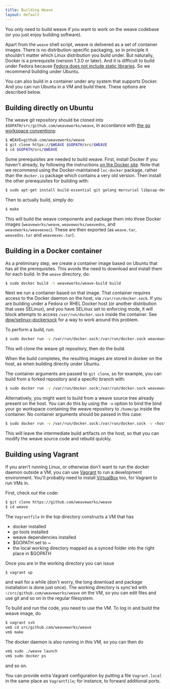 ```yaml
---
title: Building Weave
layout: default
---
```


You only need to build weave if you want to work on the weave codebase
(or you just enjoy building software).

Apart from the `weave` shell script, weave is delivered as a set of
container images.  There is no distribution-specific packaging, so in
principle it shouldn't matter which Linux distribution you build
under.  But naturally, Docker is a prerequisite (version 1.3.0 or
later).  And it is difficult to build under Fedora because [Fedora
does not include static
libraries](http://fedoraproject.org/wiki/Packaging:Guidelines#Packaging_Static_Libraries).
So we recommend building under Ubuntu.

You can also build in a container under any system that supports
Docker.  And you can run Ubuntu in a VM and build there.  These
options are described below.

## Building directly on Ubuntu

The weave git repository should be cloned into
`$GOPATH/src/github.com/weaveworks/weave`, in accordance with [the go
workspace conventions](https://golang.org/doc/code.html#Workspaces):

```bash
$ WEAVE=github.com/weaveworks/weave
$ git clone https://$WEAVE $GOPATH/src/$WEAVE
$ cd $GOPATH/src/$WEAVE
```

Some prerequisites are needed to build weave.  First, install Docker
if you haven't already, by following the instructions [on the Docker
site](https://docs.docker.com/installation/ubuntulinux/).  Note that
we recommend using the Docker-maintained `lxc-docker` package, rather
than the `docker.io` package which contains a very old version.  Then
install the other prerequisites for building with:

```bash
$ sudo apt-get install build-essential git golang mercurial libpcap-dev
```

Then to actually build, simply do:

```bash
$ make
```

This will build the weave components and package them into three
Docker images (`weaveworks/weave`, `weaveworks/weavedns`, and
`weaveworks/weaveexec`).  These are then exported (as `weave.tar`,
`weavedns.tar` and `weaveexec.tar`).

## Building in a Docker container

As a preliminary step, we create a container image based on Ubuntu
that has all the prerequisites.  This avoids the need to download and
install them for each build.  In the `weave` directory, do:

```bash
$ sudo docker build -t weaveworks/weave-build build
```

Next we run a container based on that image. That container requires
access to the Docker daemon on the host, via
`/var/run/docker.sock`. If you are building under a Fedora or RHEL
Docker host (or another distribution that uses SELinux), and you have
SELinux set to enforcing mode, it will block attempts to access
`/var/run/docker.sock` inside the container.  See
[dpw/selinux-dockersock](https://github.com/dpw/selinux-dockersock)
for a way to work around this problem.

To perform a build, run:

```bash
$ sudo docker run -v /var/run/docker.sock:/var/run/docker.sock weaveworks/weave-build https://github.com/weaveworks/weave.git
```

This will clone the weave git repository, then do the build.

When the build completes, the resulting images are stored in docker on
the host, as when building directly under Ubuntu.

The container arguments are passed to `git clone`, so for example, you
can build from a forked repository and a specific branch with:

```bash
$ sudo docker run -v /var/run/docker.sock:/var/run/docker.sock weaveworks/weave-build -b <branch name> <repo URI>
```

Alternatively, you might want to build from a weave source tree
already present on the host.  You can do this by using the `-v` option
to bind the bind your go workspace containing the weave repository to
`/home/go` inside the container.  No container arguments should be
passed in this case:

```bash
$ sudo docker run -v /var/run/docker.sock:/var/run/docker.sock -v <host gopath>:/home/go weaveworks/weave-build
```

This will leave the intermediate build artifacts on the host, so that
you can modify the weave source code and rebuild quickly.

## Building using Vagrant

If you aren't running Linux, or otherwise don't want to run the docker
daemon outside a VM, you can use
[Vagrant](https://www.vagrantup.com/downloads.html) to run a
development environment. You'll probably need to install
[VirtualBox](https://www.virtualbox.org/wiki/Downloads) too, for
Vagrant to run VMs in.

First, check out the code:

```bash
$ git clone https://github.com/weaveworks/weave
$ cd weave
```

The `Vagrantfile` in the top directory constructs a VM that has

 * docker installed
 * go tools installed
 * weave dependencies installed
 * $GOPATH set to ~
 * the local working directory mapped as a synced folder into the
   right place in $GOPATH

Once you are in the working directory you can issue

```bash
$ vagrant up
```

and wait for a while (don't worry, the long download and package
installation is done just once). The working directory is sync'ed with
`~/src/github.com/weaveworks/weave` on the VM, so you can edit files and
use git and so on in the regular filesystem.

To build and run the code, you need to use the VM. To log in and build
the weave image, do

```bash
$ vagrant ssh
vm$ cd src/github.com/weaveworks/weave
vm$ make
```

The docker daemon is also running in this VM, so you can then do

```bash
vm$ sudo ./weave launch
vm$ sudo docker ps
```

and so on.

You can provide extra Vagrant configuration by putting a file
`Vagrant.local` in the same place as `Vagrantfile`; for instance, to
forward additional ports.
